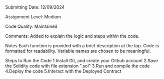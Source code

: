 Submitting Date: 12/09/2024

Assignment Level: Medium

Code Quality: Maintained

Comments: Added to explain the logic and steps within the code.

Notes Each function is provided with a brief description at the top. Code is formatted for readability. Variable names are chosen to be meaningful.

Steps to Run the Code 1.Install Git, and create your Github account 2.Save the Solidity code with file extension ".sol" 3.Run and compile the code 4.Deploy the code 5.Interact with the Deployed Contract